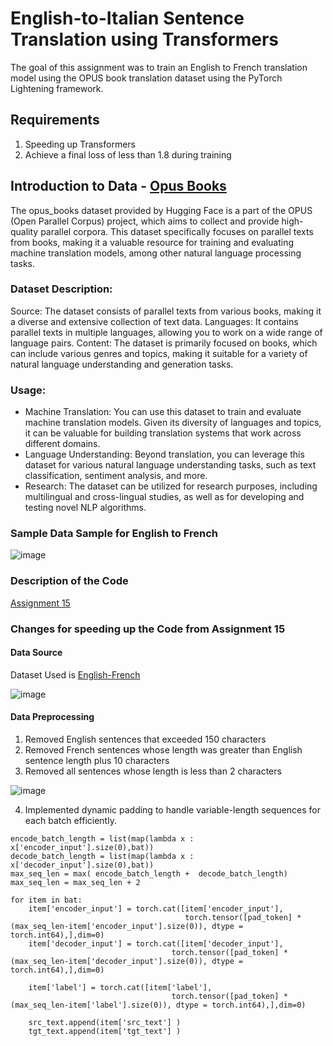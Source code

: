 # English-to-Italian Sentence Translation using Transformers

The goal of this assignment was to train an English to French translation model using the OPUS book translation dataset using the PyTorch Lightening framework.

## Requirements
1. Speeding up Transformers
2. Achieve a final loss of less than 1.8 during training

## Introduction to Data - [Opus Books](https://huggingface.co/datasets/opus_books)
   
The opus_books dataset provided by Hugging Face is a part of the OPUS (Open Parallel Corpus) project, which aims to collect and provide high-quality parallel corpora. This dataset specifically focuses on parallel texts from books, making it a valuable resource for training and evaluating machine translation models, among other natural language processing tasks.

### Dataset Description:

Source: The dataset consists of parallel texts from various books, making it a diverse and extensive collection of text data.
Languages: It contains parallel texts in multiple languages, allowing you to work on a wide range of language pairs.
Content: The dataset is primarily focused on books, which can include various genres and topics, making it suitable for a variety of natural language understanding and generation tasks.

### Usage:

- Machine Translation: You can use this dataset to train and evaluate machine translation models. Given its diversity of languages and topics, it can be valuable for building translation systems that work across different domains.
- Language Understanding: Beyond translation, you can leverage this dataset for various natural language understanding tasks, such as text classification, sentiment analysis, and more.
- Research: The dataset can be utilized for research purposes, including multilingual and cross-lingual studies, as well as for developing and testing novel NLP algorithms.

### Sample Data Sample for English to French

![image](https://github.com/prarthanats/ERA/assets/32382676/d8d9560d-3223-4f62-a158-3bff5a4c0f31)

### Description of the Code 

[Assignment 15 ](https://github.com/prarthanats/ERA/blob/main/S15_Assignment/README.md)

### Changes for speeding up the Code from Assignment 15

#### Data Source 

Dataset Used is [English-French](https://huggingface.co/datasets/opus_books/viewer/en-fr/train)

![image](https://github.com/prarthanats/ERA/assets/32382676/bdf9e70b-de48-4436-bbf8-f18b23e4585d)

#### Data Preprocessing 

1. Removed English sentences that exceeded 150 characters
2. Removed French sentences whose length was greater than English sentence length plus 10 characters
3. Removed all sentences whose length is less than 2 characters
   
![image](https://github.com/prarthanats/ERA/assets/32382676/5d772323-1b6b-485b-a44e-f89499b924b8)

4. Implemented dynamic padding to handle variable-length sequences for each batch efficiently.

~~~
encode_batch_length = list(map(lambda x : x['encoder_input'].size(0),bat))
decode_batch_length = list(map(lambda x : x['decoder_input'].size(0),bat))
max_seq_len = max( encode_batch_length +  decode_batch_length)
max_seq_len = max_seq_len + 2

for item in bat:
    item['encoder_input'] = torch.cat([item['encoder_input'],
                                       torch.tensor([pad_token] * (max_seq_len-item['encoder_input'].size(0)), dtype = torch.int64),],dim=0)
    item['decoder_input'] = torch.cat([item['decoder_input'],
                                    torch.tensor([pad_token] * (max_seq_len-item['decoder_input'].size(0)), dtype = torch.int64),],dim=0)
    
    item['label'] = torch.cat([item['label'],
                                    torch.tensor([pad_token] * (max_seq_len-item['label'].size(0)), dtype = torch.int64),],dim=0)

    src_text.append(item['src_text'] )
    tgt_text.append(item['tgt_text'] )
~~~
